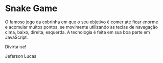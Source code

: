 # Snake Game

O famoso jogo da cobrinha em que o seu objetivo é comer até ficar enorme e acomular muitos pontos, se movimente utilizando as teclas de navegação cima, baixo, direita, esquerda. A tecnologia é feita em sua boa parte em JavaScript.

Divirta-se!

Jeferson Lucas